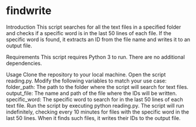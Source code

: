 # findwrite

Introduction
This script searches for all the text files in a specified folder and checks if a specific word is in the last 50 lines of each file. If the specific word is found, it extracts an ID from the file name and writes it to an output file.

Requirements
This script requires Python 3 to run. There are no additional dependencies.

Usage
Clone the repository to your local machine.
Open the script reading.py.
Modify the following variables to match your use case:
folder_path: The path to the folder where the script will search for text files.
output_file: The name and path of the file where the IDs will be written.
specific_word: The specific word to search for in the last 50 lines of each text file.
Run the script by executing python reading.py.
The script will run indefinitely, checking every 10 minutes for files with the specific word in the last 50 lines. When it finds such files, it writes their IDs to the output file.
